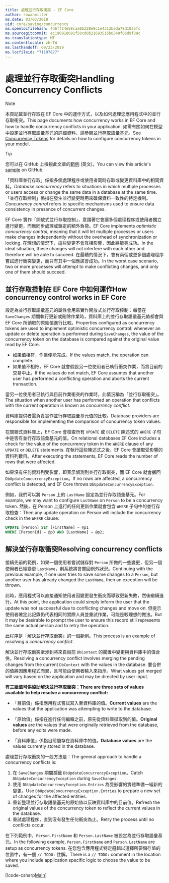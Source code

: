 ```yaml
---
title: 處理並行存取衝突 - EF Core
author: rowanmiller
ms.date: 03/03/2018
uid: core/saving/concurrency
ms.openlocfilehash: 4d6ff24e58caa0b228e9c1e4313beda78d1025fc
ms.sourcegitcommit: ec196918691f50cd0b21693515b0549f06d9f39c
ms.translationtype: MT
ms.contentlocale: zh-TW
ms.lasthandoff: 09/23/2019
ms.locfileid: "71197827"
---
```

# <a name="handling-concurrency-conflicts"></a><span data-ttu-id="ff7bd-102">處理並行存取衝突</span><span class="sxs-lookup"><span data-stu-id="ff7bd-102">Handling Concurrency Conflicts</span></span>

> [!NOTE]
> <span data-ttu-id="ff7bd-103">本頁記載並行存取在 EF Core 中的運作方式，以及如何處理您應用程式中的並行存取衝突。</span><span class="sxs-lookup"><span data-stu-id="ff7bd-103">This page documents how concurrency works in EF Core and how to handle concurrency conflicts in your application.</span></span> <span data-ttu-id="ff7bd-104">如需有關如何在模型中設定並行存取語彙基元的詳細資料，請參閱[並行存取語彙基元](xref:core/modeling/concurrency)。</span><span class="sxs-lookup"><span data-stu-id="ff7bd-104">See [Concurrency Tokens](xref:core/modeling/concurrency) for details on how to configure concurrency tokens in your model.</span></span>

> [!TIP]
> <span data-ttu-id="ff7bd-105">您可以在 GitHub 上檢視此文章的[範例](https://github.com/aspnet/EntityFramework.Docs/tree/master/samples/core/Saving/Concurrency/) \(英文\)。</span><span class="sxs-lookup"><span data-stu-id="ff7bd-105">You can view this article's [sample](https://github.com/aspnet/EntityFramework.Docs/tree/master/samples/core/Saving/Concurrency/) on GitHub.</span></span>

<span data-ttu-id="ff7bd-106">「資料庫並行存取」係指多個處理程序或使用者同時存取或變更資料庫中的相同資料。</span><span class="sxs-lookup"><span data-stu-id="ff7bd-106">_Database concurrency_ refers to situations in which multiple processes or users access or change the same data in a database at the same time.</span></span> <span data-ttu-id="ff7bd-107">「並行存取控制」係指在發生並行變更時用來確保資料一致性的特定機制。</span><span class="sxs-lookup"><span data-stu-id="ff7bd-107">_Concurrency control_ refers to specific mechanisms used to ensure data consistency in presence of concurrent changes.</span></span>

<span data-ttu-id="ff7bd-108">EF Core 實作「開放式並行存取控制」，意謂著它會讓多個處理程序或使用者獨立進行變更，而無同步處理或鎖定的額外負荷。</span><span class="sxs-lookup"><span data-stu-id="ff7bd-108">EF Core implements _optimistic concurrency control_, meaning that it will let multiple processes or users make changes independently without the overhead of synchronization or locking.</span></span> <span data-ttu-id="ff7bd-109">在理想的情況下，這些變更不會互相影響，因此將能夠成功。</span><span class="sxs-lookup"><span data-stu-id="ff7bd-109">In the ideal situation, these changes will not interfere with each other and therefore will be able to succeed.</span></span> <span data-ttu-id="ff7bd-110">在最糟的情況下，會有兩個或更多個處理程序嘗試進行衝突變更，而只有其中一個應該會成功。</span><span class="sxs-lookup"><span data-stu-id="ff7bd-110">In the worst case scenario, two or more processes will attempt to make conflicting changes, and only one of them should succeed.</span></span>

## <a name="how-concurrency-control-works-in-ef-core"></a><span data-ttu-id="ff7bd-111">並行存取控制在 EF Core 中如何運作</span><span class="sxs-lookup"><span data-stu-id="ff7bd-111">How concurrency control works in EF Core</span></span>

<span data-ttu-id="ff7bd-112">設定為並行存取語彙基元的屬性會用來實作開放式並行存取控制：每當在 `SaveChanges` 期間執行更新或刪除作業時，資料庫上的並行存取語彙基元值都會與 EF Core 所讀取的原始值進行比較。</span><span class="sxs-lookup"><span data-stu-id="ff7bd-112">Properties configured as concurrency tokens are used to implement optimistic concurrency control: whenever an update or delete operation is performed during `SaveChanges`, the value of the concurrency token on the database is compared against the original value read by EF Core.</span></span>

- <span data-ttu-id="ff7bd-113">如果值相符，作業便能完成。</span><span class="sxs-lookup"><span data-stu-id="ff7bd-113">If the values match, the operation can complete.</span></span>
- <span data-ttu-id="ff7bd-114">如果值不相符，EF Core 就會假設另一位使用者已執行衝突作業，而將目前的交易中止。</span><span class="sxs-lookup"><span data-stu-id="ff7bd-114">If the values do not match, EF Core assumes that another user has performed a conflicting operation and aborts the current transaction.</span></span>

<span data-ttu-id="ff7bd-115">當另一位使用者已執行與目前作業衝突的作業時，此情況稱為「並行存取衝突」。</span><span class="sxs-lookup"><span data-stu-id="ff7bd-115">The situation when another user has performed an operation that conflicts with the current operation is known as _concurrency conflict_.</span></span>

<span data-ttu-id="ff7bd-116">資料庫提供者需負責實作並行存取語彙基元值的比較。</span><span class="sxs-lookup"><span data-stu-id="ff7bd-116">Database providers are responsible for implementing the comparison of concurrency token values.</span></span>

<span data-ttu-id="ff7bd-117">在關聯式資料庫上，EF Core 會檢查所有 `UPDATE` 或 `DELETE` 陳述式的 `WHERE` 子句中是否有並行存取語彙基元的值。</span><span class="sxs-lookup"><span data-stu-id="ff7bd-117">On relational databases EF Core includes a check for the value of the concurrency token in the `WHERE` clause of any `UPDATE` or `DELETE` statements.</span></span> <span data-ttu-id="ff7bd-118">在執行這些陳述式之後，EF Core 會讀取受影響的資料列數目。</span><span class="sxs-lookup"><span data-stu-id="ff7bd-118">After executing the statements, EF Core reads the number of rows that were affected.</span></span>

<span data-ttu-id="ff7bd-119">如果沒有任何資料列受影響，即表示偵測到並行存取衝突，而 EF Core 就會擲回 `DbUpdateConcurrencyException`。</span><span class="sxs-lookup"><span data-stu-id="ff7bd-119">If no rows are affected, a concurrency conflict is detected, and EF Core throws `DbUpdateConcurrencyException`.</span></span>

<span data-ttu-id="ff7bd-120">例如，我們可以將 `Person` 上的 `LastName` 設定為並行存取語彙基元。</span><span class="sxs-lookup"><span data-stu-id="ff7bd-120">For example, we may want to configure `LastName` on `Person` to be a concurrency token.</span></span> <span data-ttu-id="ff7bd-121">然後，在 Person 上進行的任何更新作業就會包含 `WHERE` 子句中的並行存取檢查：</span><span class="sxs-lookup"><span data-stu-id="ff7bd-121">Then any update operation on Person will include the concurrency check in the `WHERE` clause:</span></span>

``` sql
UPDATE [Person] SET [FirstName] = @p1
WHERE [PersonId] = @p0 AND [LastName] = @p2;
```

## <a name="resolving-concurrency-conflicts"></a><span data-ttu-id="ff7bd-122">解決並行存取衝突</span><span class="sxs-lookup"><span data-stu-id="ff7bd-122">Resolving concurrency conflicts</span></span>

<span data-ttu-id="ff7bd-123">接續先前的範例，如果一個使用者嘗試儲存對 `Person` 所做的一些變更，但另一個使用者已經變更 `LastName`，則系統將會擲回例外狀況。</span><span class="sxs-lookup"><span data-stu-id="ff7bd-123">Continuing with the previous example, if one user tries to save some changes to a `Person`, but another user has already changed the `LastName`, then an exception will be thrown.</span></span>

<span data-ttu-id="ff7bd-124">此時，應用程式可以直接通知使用者因變更發生衝突而導致更新失敗，然後繼續進行。</span><span class="sxs-lookup"><span data-stu-id="ff7bd-124">At this point, the application could simply inform the user that the update was not successful due to conflicting changes and move on.</span></span> <span data-ttu-id="ff7bd-125">但提示使用者確定此記錄仍代表相同的實際人員並重試作業，可能是較理想的做法。</span><span class="sxs-lookup"><span data-stu-id="ff7bd-125">But it may be desirable to prompt the user to ensure this record still represents the same actual person and to retry the operation.</span></span>

<span data-ttu-id="ff7bd-126">此程序是「解決並行存取衝突」的一個範例。</span><span class="sxs-lookup"><span data-stu-id="ff7bd-126">This process is an example of _resolving a concurrency conflict_.</span></span>

<span data-ttu-id="ff7bd-127">解決並行存取衝突牽涉到將來自目前 `DbContext` 的擱置中變更與資料庫中的值合併。</span><span class="sxs-lookup"><span data-stu-id="ff7bd-127">Resolving a concurrency conflict involves merging the pending changes from the current `DbContext` with the values in the database.</span></span> <span data-ttu-id="ff7bd-128">要合併的值將因應用程式而異，且可能由使用者輸入來指示。</span><span class="sxs-lookup"><span data-stu-id="ff7bd-128">What values get merged will vary based on the application and may be directed by user input.</span></span>

<span data-ttu-id="ff7bd-129">**有三組值可供協助解決並行存取衝突：**</span><span class="sxs-lookup"><span data-stu-id="ff7bd-129">**There are three sets of values available to help resolve a concurrency conflict:**</span></span>

* <span data-ttu-id="ff7bd-130">「目前值」係指應用程式嘗試寫入至資料庫的值。</span><span class="sxs-lookup"><span data-stu-id="ff7bd-130">**Current values** are the values that the application was attempting to write to the database.</span></span>

* <span data-ttu-id="ff7bd-131">「原始值」係指在進行任何編輯之前，原先從資料庫擷取到的值。</span><span class="sxs-lookup"><span data-stu-id="ff7bd-131">**Original values** are the values that were originally retrieved from the database, before any edits were made.</span></span>

* <span data-ttu-id="ff7bd-132">「資料庫值」係指目前儲存在資料庫中的值。</span><span class="sxs-lookup"><span data-stu-id="ff7bd-132">**Database values** are the values currently stored in the database.</span></span>

<span data-ttu-id="ff7bd-133">處理並行存取衝突的一般方法是：</span><span class="sxs-lookup"><span data-stu-id="ff7bd-133">The general approach to handle a concurrency conflicts is:</span></span>

1. <span data-ttu-id="ff7bd-134">在 `SaveChanges` 期間攔截 `DbUpdateConcurrencyException`。</span><span class="sxs-lookup"><span data-stu-id="ff7bd-134">Catch `DbUpdateConcurrencyException` during `SaveChanges`.</span></span>
2. <span data-ttu-id="ff7bd-135">使用 `DbUpdateConcurrencyException.Entries` 為受影響的實體準備一組新的變更。</span><span class="sxs-lookup"><span data-stu-id="ff7bd-135">Use `DbUpdateConcurrencyException.Entries` to prepare a new set of changes for the affected entities.</span></span>
3. <span data-ttu-id="ff7bd-136">重新整理並行存取語彙基元的原始值以反映資料庫中的目前值。</span><span class="sxs-lookup"><span data-stu-id="ff7bd-136">Refresh the original values of the concurrency token to reflect the current values in the database.</span></span>
4. <span data-ttu-id="ff7bd-137">重試處理程序，直到沒有發生任何衝突為止。</span><span class="sxs-lookup"><span data-stu-id="ff7bd-137">Retry the process until no conflicts occur.</span></span>

<span data-ttu-id="ff7bd-138">在下列範例中，`Person.FirstName` 和 `Person.LastName` 被設定為並行存取語彙基元。</span><span class="sxs-lookup"><span data-stu-id="ff7bd-138">In the following example, `Person.FirstName` and `Person.LastName` are setup as concurrency tokens.</span></span> <span data-ttu-id="ff7bd-139">在您包含應用程式特定邏輯以選擇所要儲存值的位置中，有一個 `// TODO:` 註解。</span><span class="sxs-lookup"><span data-stu-id="ff7bd-139">There is a `// TODO:` comment in the location where you include application specific logic to choose the value to be saved.</span></span>

[!code-csharp[Main](../../../samples/core/Saving/Concurrency/Sample.cs?name=ConcurrencyHandlingCode&highlight=34-35)]
